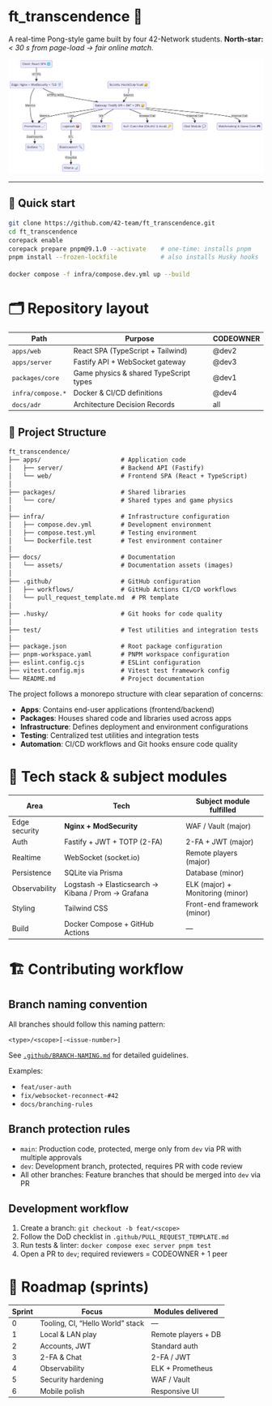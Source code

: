# ft_transcendence 🏓

A real-time Pong-style game built by four 42-Network students.
**North-star:** _< 30 s from page-load → fair online match._

![Architecture overview](docs/assets/diagram.png)

---

## 🚀 Quick start

```bash
git clone https://github.com/42-team/ft_transcendence.git
cd ft_transcendence
corepack enable
corepack prepare pnpm@9.1.0 --activate    # one-time: installs pnpm
pnpm install --frozen-lockfile            # also installs Husky hooks

docker compose -f infra/compose.dev.yml up --build
```

# 🗂️ Repository layout

| Path              | Purpose                                | CODEOWNER |
| ----------------- | -------------------------------------- | --------- |
| `apps/web`        | React SPA (TypeScript + Tailwind)      | @dev2     |
| `apps/server`     | Fastify API + WebSocket gateway        | @dev3     |
| `packages/core`   | Game physics & shared TypeScript types | @dev1     |
| `infra/compose.*` | Docker & CI/CD definitions             | @dev4     |
| `docs/adr`        | Architecture Decision Records          | all       |

## 📂 Project Structure

```
ft_transcendence/
├── apps/                      # Application code
│   ├── server/                # Backend API (Fastify)
│   └── web/                   # Frontend SPA (React + TypeScript)
│
├── packages/                  # Shared libraries
│   └── core/                  # Shared types and game physics
│
├── infra/                     # Infrastructure configuration
│   ├── compose.dev.yml        # Development environment
│   ├── compose.test.yml       # Testing environment
│   └── Dockerfile.test        # Test environment container
│
├── docs/                      # Documentation
│   └── assets/                # Documentation assets (images)
│
├── .github/                   # GitHub configuration
│   ├── workflows/             # GitHub Actions CI/CD workflows
│   └── pull_request_template.md  # PR template
│
├── .husky/                    # Git hooks for code quality
│
├── test/                      # Test utilities and integration tests
│
├── package.json               # Root package configuration
├── pnpm-workspace.yaml        # PNPM workspace configuration
├── eslint.config.cjs          # ESLint configuration
├── vitest.config.mjs          # Vitest test framework config
└── README.md                  # Project documentation
```

The project follows a monorepo structure with clear separation of concerns:

- **Apps**: Contains end-user applications (frontend/backend)
- **Packages**: Houses shared code and libraries used across apps
- **Infrastructure**: Defines deployment and environment configurations
- **Testing**: Centralized test utilities and integration tests
- **Automation**: CI/CD workflows and Git hooks ensure code quality

# 📡 Tech stack & subject modules

| Area          | Tech                                               | Subject module fulfilled         |
| ------------- | -------------------------------------------------- | -------------------------------- |
| Edge security | **Nginx + ModSecurity**                            | WAF / Vault (major)              |
| Auth          | Fastify + JWT + TOTP (2-FA)                        | 2-FA + JWT (major)               |
| Realtime      | WebSocket (socket.io)                              | Remote players (major)           |
| Persistence   | SQLite via Prisma                                  | Database (minor)                 |
| Observability | Logstash → Elasticsearch → Kibana / Prom → Grafana | ELK (major) + Monitoring (minor) |
| Styling       | Tailwind CSS                                       | Front-end framework (minor)      |
| Build         | Docker Compose + GitHub Actions                    | —                                |

# 🏗️ Contributing workflow

## Branch naming convention

All branches should follow this naming pattern:

```
<type>/<scope>[-<issue-number>]
```

See [`.github/BRANCH-NAMING.md`](.github/BRANCH-NAMING.md) for detailed guidelines.

Examples:

- `feat/user-auth`
- `fix/websocket-reconnect-#42`
- `docs/branching-rules`

## Branch protection rules

- `main`: Production code, protected, merge only from `dev` via PR with multiple approvals
- `dev`: Development branch, protected, requires PR with code review
- All other branches: Feature branches that should be merged into `dev` via PR

## Development workflow

1. Create a branch: `git checkout -b feat/<scope>`
2. Follow the DoD checklist in `.github/PULL_REQUEST_TEMPLATE.md`
3. Run tests & linter: `docker compose exec server pnpm test`
4. Open a PR to `dev`; required reviewers = CODEOWNER + 1 peer

# 🧭 Roadmap (sprints)

| Sprint | Focus                            | Modules delivered   |
| ------ | -------------------------------- | ------------------- |
| 0      | Tooling, CI, “Hello World” stack | —                   |
| 1      | Local & LAN play                 | Remote players + DB |
| 2      | Accounts, JWT                    | Standard auth       |
| 3      | 2-FA & Chat                      | 2-FA / JWT          |
| 4      | Observability                    | ELK + Prometheus    |
| 5      | Security hardening               | WAF / Vault         |
| 6      | Mobile polish                    | Responsive UI       |
